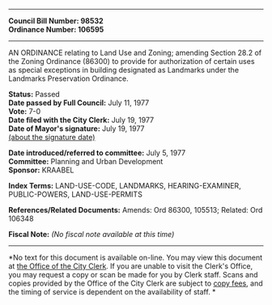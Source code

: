 * * * * *  
  
**Council Bill Number: [](#h0)[](#h2)98532**   
**Ordinance Number: 106595**  
  
* * * * *  
  
AN ORDINANCE relating to Land Use and Zoning; amending Section 28.2 of the Zoning Ordinance (86300) to provide for authorization of certain uses as special exceptions in building designated as Landmarks under the Landmarks Preservation Ordinance.  
  
**Status:** Passed   
**Date passed by Full Council:** July 11, 1977   
**Vote:** 7-0   
**Date filed with the City Clerk:** July 19, 1977   
**Date of Mayor's signature:** July 19, 1977   
[(about the signature date)](/~public/approvaldate.htm)   
  
  
**Date introduced/referred to committee:** July 5, 1977   
**Committee:** Planning and Urban Development   
**Sponsor:** KRAABEL   
  
**Index Terms:** LAND-USE-CODE, LANDMARKS, HEARING-EXAMINER, PUBLIC-POWERS, LAND-USE-PERMITS  
  
**References/Related Documents:** Amends: Ord 86300, 105513; Related: Ord 106348  
  
**Fiscal Note:** *(No fiscal note available at this time)*  
  
* * * * *  
  
*No text for this document is available on-line. You may view this document at [the Office of the City Clerk](http://www.seattle.gov/leg/clerk/contactUs.htm). If you are unable to visit the Clerk's Office, you may request a copy or scan be made for you by Clerk staff. Scans and copies provided by the Office of the City Clerk are subject to [copy fees](http://clerk.seattle.gov/~public/clerkfees.htm), and the timing of service is dependent on the availability of staff. *  
  
  
